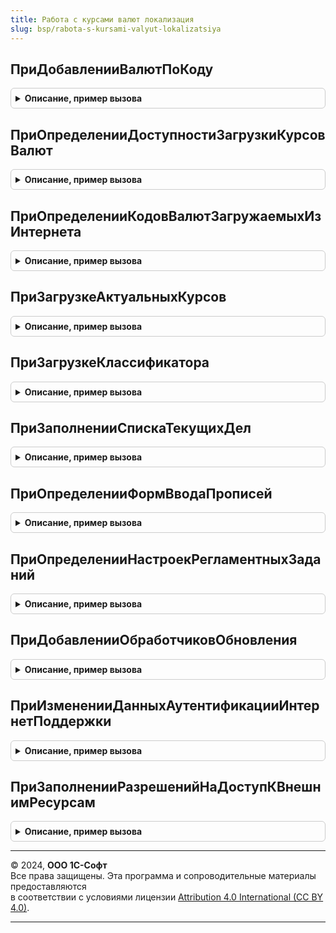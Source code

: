 ```yaml
---
title: Работа с курсами валют локализация
slug: bsp/rabota-s-kursami-valyut-lokalizatsiya
---
```



## ПриДобавленииВалютПоКоду
<details style="margin: 1em 0; padding: 0.5em; border: 1px solid #ccc; border-radius: 6px;">

<summary style="font-weight: bold; cursor: pointer;">Описание, пример вызова</summary>

```bsl

// Вызывается при начальном заполнении справочника валют для добавления указанных валют из классификатора.
//
// Параметры:
//  КодыВалют - Массив из Строка - цифровые коды добавляемых валют.
//  Валюты - Массив из СправочникСсылка.Валюты - выходной параметр. Добавленные валюты.
//  СтандартнаяОбработка - Булево - выходной параметр. Установить Ложь, если реализовано собственное заполнение.
//
Процедура ПриДобавленииВалютПоКоду(Знач КодыВалют, Валюты, СтандартнаяОбработка) Экспорт
```

Пример вызова
```bsl
РаботаСКурсамиВалютЛокализация.ПриДобавленииВалютПоКоду(КодыВалют, Валюты, СтандартнаяОбработка) 
```
</details>

## ПриОпределенииДоступностиЗагрузкиКурсовВалют
<details style="margin: 1em 0; padding: 0.5em; border: 1px solid #ccc; border-radius: 6px;">

<summary style="font-weight: bold; cursor: pointer;">Описание, пример вызова</summary>

```bsl

// Определяет техническую возможность загрузки курсов валют из Интернета
// (наличие такой функциональности в конфигурации).
//
// Параметры:
//  Значение - Булево
//
Процедура ПриОпределенииДоступностиЗагрузкиКурсовВалют(Значение) Экспорт
```

Пример вызова
```bsl
РаботаСКурсамиВалютЛокализация.ПриОпределенииДоступностиЗагрузкиКурсовВалют(Значение) 
```
</details>

## ПриОпределенииКодовВалютЗагружаемыхИзИнтернета
<details style="margin: 1em 0; padding: 0.5em; border: 1px solid #ccc; border-radius: 6px;">

<summary style="font-weight: bold; cursor: pointer;">Описание, пример вызова</summary>

```bsl

// Определяет валюты, для которых есть техническая возможность загрузки курсов из Интернета
// (внешний ресурс предоставляет эти данные).
//
// Параметры:
//  КодыВалютЗагружаемыхИзИнтернета - Массив из Строка - выходной параметр.
//
Процедура ПриОпределенииКодовВалютЗагружаемыхИзИнтернета(КодыВалютЗагружаемыхИзИнтернета) Экспорт
```

Пример вызова
```bsl
РаботаСКурсамиВалютЛокализация.ПриОпределенииКодовВалютЗагружаемыхИзИнтернета(КодыВалютЗагружаемыхИзИнтернета) 
```
</details>

## ПриЗагрузкеАктуальныхКурсов
<details style="margin: 1em 0; padding: 0.5em; border: 1px solid #ccc; border-radius: 6px;">

<summary style="font-weight: bold; cursor: pointer;">Описание, пример вызова</summary>

```bsl

// Вызывается при загрузке курсы валют на текущую дату.
//
// Параметры:
//  ПараметрыЗагрузки - Структура:
//   * НачалоПериода - Дата - начало периода загрузки.
//   * КонецПериода - Дата - конец периода загрузки.
//   * СписокВалют - ТаблицаЗначений:
//     ** Валюта - СправочникСсылка.Валюты
//     ** КодВалюты - Строка
//  АдресРезультата - Строка - адрес во временном хранилище для помещения результатов загрузки.
//
Процедура ПриЗагрузкеАктуальныхКурсов(ПараметрыЗагрузки = Неопределено, АдресРезультата = Неопределено) Экспорт
```

Пример вызова
```bsl
РаботаСКурсамиВалютЛокализация.ПриЗагрузкеАктуальныхКурсов(ПараметрыЗагрузки, АдресРезультата);
```
</details>

## ПриЗагрузкеКлассификатора
<details style="margin: 1em 0; padding: 0.5em; border: 1px solid #ccc; border-radius: 6px;">

<summary style="font-weight: bold; cursor: pointer;">Описание, пример вызова</summary>

```bsl

// См. РаботаСКлассификаторамиПереопределяемый.ПриЗагрузкеКлассификатора.
Процедура ПриЗагрузкеКлассификатора(Идентификатор, Версия, Адрес, Обработан, ДополнительныеПараметры) Экспорт
```

Пример вызова
```bsl
РаботаСКурсамиВалютЛокализация.ПриЗагрузкеКлассификатора(Идентификатор, Версия, Адрес, Обработан, ДополнительныеПараметры) 
```
</details>

## ПриЗаполненииСпискаТекущихДел
<details style="margin: 1em 0; padding: 0.5em; border: 1px solid #ccc; border-radius: 6px;">

<summary style="font-weight: bold; cursor: pointer;">Описание, пример вызова</summary>

```bsl

// См. ТекущиеДелаПереопределяемый.ПриОпределенииОбработчиковТекущихДел.
Процедура ПриЗаполненииСпискаТекущихДел(ТекущиеДела) Экспорт
```

Пример вызова
```bsl
РаботаСКурсамиВалютЛокализация.ПриЗаполненииСпискаТекущихДел(ТекущиеДела) 
```
</details>

## ПриОпределенииФормВводаПрописей
<details style="margin: 1em 0; padding: 0.5em; border: 1px solid #ccc; border-radius: 6px;">

<summary style="font-weight: bold; cursor: pointer;">Описание, пример вызова</summary>

```bsl

// Указывает коллекции объектов метаданных, содержащие формы ввода прописей для различных языков.
// Имя формы должно соответствовать шаблону ПараметрыПрописиВалюты_<код языка>. Например, "ПараметрыПрописиВалюты_en".
//
// Для того, чтобы создать новую форму ввода прописей на нужном языке, необходимо скопировать
// форму ПараметрыПрописиВалюты_en, изменить в ее имени код языка и реализовать в ней заполнение параметров прописи на
// выбранном языке. См. описание параметра ПараметрыПредметаИсчисления в функции ЧислоПрописью в синтакс-помощнике.
//
// Параметры:
//  КоллекцииФорм - Массив из КоллекцияОбъектовМетаданных - выходной параметр.
//
Процедура ПриОпределенииФормВводаПрописей(КоллекцииФорм) Экспорт
```

Пример вызова
```bsl
РаботаСКурсамиВалютЛокализация.ПриОпределенииФормВводаПрописей(КоллекцииФорм) 
```
</details>

## ПриОпределенииНастроекРегламентныхЗаданий
<details style="margin: 1em 0; padding: 0.5em; border: 1px solid #ccc; border-radius: 6px;">

<summary style="font-weight: bold; cursor: pointer;">Описание, пример вызова</summary>

```bsl

// См. РегламентныеЗаданияПереопределяемый.ПриОпределенииНастроекРегламентныхЗаданий.
Процедура ПриОпределенииНастроекРегламентныхЗаданий(Настройки) Экспорт
```

Пример вызова
```bsl
РаботаСКурсамиВалютЛокализация.ПриОпределенииНастроекРегламентныхЗаданий(Настройки) 
```
</details>

## ПриДобавленииОбработчиковОбновления
<details style="margin: 1em 0; padding: 0.5em; border: 1px solid #ccc; border-radius: 6px;">

<summary style="font-weight: bold; cursor: pointer;">Описание, пример вызова</summary>

```bsl

// См. ОбновлениеИнформационнойБазыБСП.ПриДобавленииОбработчиковОбновления.
Процедура ПриДобавленииОбработчиковОбновления(Обработчики) Экспорт
```

Пример вызова
```bsl
РаботаСКурсамиВалютЛокализация.ПриДобавленииОбработчиковОбновления(Обработчики) 
```
</details>

## ПриИзмененииДанныхАутентификацииИнтернетПоддержки
<details style="margin: 1em 0; padding: 0.5em; border: 1px solid #ccc; border-radius: 6px;">

<summary style="font-weight: bold; cursor: pointer;">Описание, пример вызова</summary>

```bsl

// См. ИнтернетПоддержкаПользователейПереопределяемый.ПриИзмененииДанныхАутентификацииИнтернетПоддержки.
Процедура ПриИзмененииДанныхАутентификацииИнтернетПоддержки(ДанныеПользователя) Экспорт
```

Пример вызова
```bsl
РаботаСКурсамиВалютЛокализация.ПриИзмененииДанныхАутентификацииИнтернетПоддержки(ДанныеПользователя) 
```
</details>

## ПриЗаполненииРазрешенийНаДоступКВнешнимРесурсам
<details style="margin: 1em 0; padding: 0.5em; border: 1px solid #ccc; border-radius: 6px;">

<summary style="font-weight: bold; cursor: pointer;">Описание, пример вызова</summary>

```bsl

// См. РаботаВБезопасномРежимеПереопределяемый.ПриЗаполненииРазрешенийНаДоступКВнешнимРесурсам.
Процедура ПриЗаполненииРазрешенийНаДоступКВнешнимРесурсам(ЗапросыРазрешений) Экспорт
```

Пример вызова
```bsl
РаботаСКурсамиВалютЛокализация.ПриЗаполненииРазрешенийНаДоступКВнешнимРесурсам(ЗапросыРазрешений) 
```
</details>

---

© 2024, **ООО 1С-Софт**  
Все права защищены. Эта программа и сопроводительные материалы предоставляются  
в соответствии с условиями лицензии [Attribution 4.0 International (CC BY 4.0)](https://creativecommons.org/licenses/by/4.0/legalcode).

---
